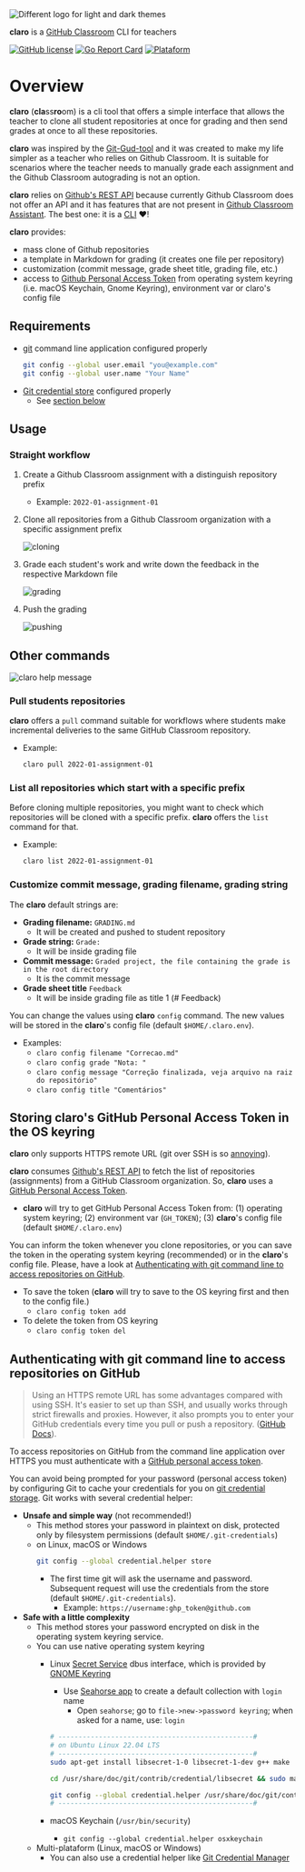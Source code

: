 <picture>
  <source media="(prefers-color-scheme: dark)" srcset="images/logo-dark.png">
  <img alt="Different logo for light and dark themes" src="images/logo.png">
</picture>

**claro** is a [GitHub Classroom](https://classroom.github.com) CLI for teachers

[![GitHub license](https://img.shields.io/badge/license-MIT-blue.svg)](LICENSE)
[![Go Report Card](https://goreportcard.com/badge/github.com/emersonmello/claro)](https://goreportcard.com/report/github.com/emersonmello/claro)
[![Plataform](https://img.shields.io/badge/Download%20binaries%20for-Linux%20%7C%20macOS-lightgrey)](https://github.com/emersonmello/claro/releases/latest)
# Overview

**claro** (**cla**ss**ro**om) is a cli tool that offers a simple interface that allows the teacher to clone all student repositories at once for grading and then send grades at once to all these repositories.

**claro** was inspired by the [Git-Gud-tool](https://github.com/NikolaiMagnussen/Git-Gud-tool) and it was created to make my life simpler as a teacher who relies on Github Classroom. It is suitable for scenarios where the teacher needs to manually grade each assignment and the Github Classroom autograding is not an option. 

**claro** relies on [Github's REST API](https://docs.github.com/en/rest) because currently Github Classroom does not offer an API and it has features that are not present in [Github Classroom Assistant](https://classroom.github.com/assistant). The best one: it is a [CLI](https://clig.dev) :heart:!


**claro** provides:
- mass clone of Github repositories
- a template in Markdown for grading (it creates one file per repository)
- customization (commit message, grade sheet title, grading file, etc.)
- access to [Github Personal Access Token](https://docs.github.com/en/authentication/keeping-your-account-and-data-secure/creating-a-personal-access-token) from operating system keyring (i.e. macOS Keychain, Gnome Keyring), environment var or claro's config file

## Requirements
- [git](https://git-scm.com/docs/git) command line application configured properly
   ```bash
   git config --global user.email "you@example.com"
   git config --global user.name "Your Name"
   ```
- [Git credential store](https://git-scm.com/book/en/v2/Git-Tools-Credential-Storage) configured properly
  - See [section below](#authenticating-with-git-command-line-to-access-repositories-on-github)


## Usage

### Straight workflow

1. Create a Github Classroom assignment with a distinguish repository prefix 
   - Example: `2022-01-assignment-01`
2. Clone all repositories from a Github Classroom organization with a specific assignment prefix

    ![cloning](images/clone.gif)

3. Grade each student's work and write down the feedback in the respective Markdown file

    ![grading](images/grading.gif)

4. Push the grading

    ![pushing](images/push.gif)

## Other commands

![claro help message](images/claro.png)

### Pull students repositories

**claro** offers a `pull` command suitable for workflows where students make incremental deliveries to the same GitHub Classroom repository. 

- Example:
  ```bash
  claro pull 2022-01-assignment-01
  ```
### List all repositories which start with a specific prefix

Before cloning multiple repositories, you might want to check which repositories will be cloned with a specific prefix. **claro** offers the `list` command for that.

- Example:
  ```bash
  claro list 2022-01-assignment-01
  ```

### Customize commit message, grading filename, grading string

The **claro** default strings are:

- **Grading filename:** `GRADING.md`
  -  It will be created and pushed to student repository
- **Grade string:** `Grade: `
  - It will be inside grading file 
- **Commit message:** `Graded project, the file containing the grade is in the root directory`
  - It is the commit message
- **Grade sheet title** `Feedback`
  - It will be inside grading file as title 1 (# Feedback)

You can change the values using **claro** `config` command. The new values will be stored in the **claro**'s config file (default `$HOME/.claro.env`).
- Examples:
  - `claro config filename "Correcao.md"`
  - `claro config grade "Nota: "`
  - `claro config message "Correção finalizada, veja arquivo na raiz do repositório"`
  - `claro config title "Comentários"`

## Storing claro's GitHub Personal Access Token in the OS keyring

**claro** only supports HTTPS remote URL (git over SSH is so [annoying](https://docs.github.com/en/authentication/keeping-your-account-and-data-secure/about-authentication-to-github#authenticating-with-the-command-line)). 

**claro** consumes [Github's REST API](https://docs.github.com/en/rest) to fetch the list of repositories (assignments) from a GitHub Classroom organization. So, **claro** uses a [GitHub Personal Access Token](https://docs.github.com/en/authentication/keeping-your-account-and-data-secure/creating-a-personal-access-token).
  - **claro** will try to get GitHub Personal Access Token from: (1) operating system keyring; (2) environment var (`GH_TOKEN`); (3) **claro**'s config file (default `$HOME/.claro.env`)

You can inform the token whenever you clone repositories, or you can save the token in the operating system keyring (recommended) or in the **claro**'s config file. Please, have a look at [Authenticating with git command line to access repositories on GitHub](#authenticating-with-git-command-line-to-access-repositories-on-github).

- To save the token (**claro** will try to save to the OS keyring first and then to the config file.)
  - `claro config token add`
- To delete the token from OS keyring
  - `claro config token del`

## Authenticating with git command line to access repositories on GitHub



> Using an HTTPS remote URL has some advantages compared with using SSH. It's easier to set up than SSH, and usually works through strict firewalls and proxies. However, it also prompts you to enter your GitHub credentials every time you pull or push a repository. ([GitHub Docs](https://docs.github.com/en/get-started/getting-started-with-git/why-is-git-always-asking-for-my-password)).

To access repositories on GitHub from the command line application over HTTPS you must authenticate with a [GitHub personal access token](https://docs.github.com/en/authentication/keeping-your-account-and-data-secure/about-authentication-to-github#authenticating-with-the-command-line).

 You can avoid being prompted for your password (personal access token) by configuring Git to cache your credentials for you on [git credential storage](https://git-scm.com/book/en/v2/Git-Tools-Credential-Storage). Git works with several credential helper:

  - **Unsafe and simple way** (not recommended!)
    - This method stores your password in plaintext on disk, protected only by filesystem permissions (default `$HOME/.git-credentials`)
    - on Linux, macOS or Windows
      ```bash
      git config --global credential.helper store
      ```
      - The first time git will ask the username and password. Subsequent request will use the credentials from the store (default `$HOME/.git-credentials`). 
        - Example:
          `https://username:ghp_token@github.com`
  - **Safe with a little complexity**
    - This method stores your password encrypted on disk in the operating system keyring service. 
    - You can use native operating system keyring 
      - Linux [Secret Service](https://specifications.freedesktop.org/secret-service/latest/) dbus interface, which is provided by [GNOME Keyring](https://wiki.gnome.org/Projects/GnomeKeyring)
        - Use [Seahorse app](https://wiki.gnome.org/Apps/Seahorse) to create a default collection with `login` name
          - Open `seahorse`; go to `file->new->password keyring`; when asked for a name, use: `login` 

        ```bash
        # ------------------------------------------------#
        # on Ubuntu Linux 22.04 LTS
        # ------------------------------------------------#
        sudo apt-get install libsecret-1-0 libsecret-1-dev g++ make
    
        cd /usr/share/doc/git/contrib/credential/libsecret && sudo make
    
        git config --global credential.helper /usr/share/doc/git/contrib/credential/libsecret/git-credential-libsecret
        # ------------------------------------------------#
        ```
      -  macOS Keychain (`/usr/bin/security`)
         -  `git config --global credential.helper osxkeychain`
    - Multi-plataform (Linux, macOS or Windows)
      - You can also use a credential helper like [Git Credential Manager](https://github.com/GitCredentialManager/git-credential-manager)